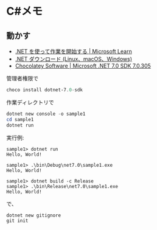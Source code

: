 # C#メモ

## 動かす

* [.NET を使って作業を開始する | Microsoft Learn](https://learn.microsoft.com/ja-jp/dotnet/core/get-started)
* [.NET ダウンロード (Linux、macOS、Windows)](https://dotnet.microsoft.com/ja-jp/download/dotnet)
* [Chocolatey Software | Microsoft .NET 7.0 SDK 7.0.305](https://community.chocolatey.org/packages/dotnet-7.0-sdk)

管理者権限で

```powershell
choco install dotnet-7.0-sdk
```

作業ディレクトリで

```powershell
dotnet new console -o sample1
cd sample1
dotnet run
```

実行例:

```text
sample1> dotnet run
Hello, World!

sample1> .\bin\Debug\net7.0\sample1.exe
Hello, World!

sample1> dotnet build -c Release
sample1> .\bin\Release\net7.0\sample1.exe
Hello, World!
```

で、

```powershell
dotnet new gitignore
git init
```
